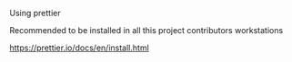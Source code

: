 Using prettier

Recommended to be installed in all this project contributors workstations

https://prettier.io/docs/en/install.html
